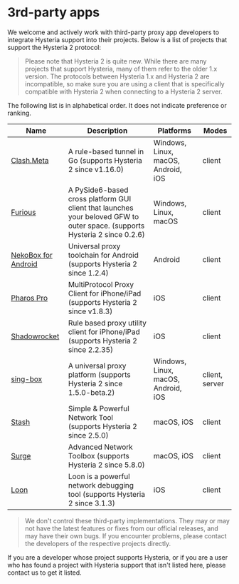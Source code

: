# 3rd-party apps

We welcome and actively work with third-party proxy app developers to integrate Hysteria support into their projects. Below is a list of projects that support the Hysteria 2 protocol:

> Please note that Hysteria 2 is quite new. While there are many projects that support Hysteria, many of them refer to the older 1.x version. The protocols between Hysteria 1.x and Hysteria 2 are incompatible, so make sure you are using a client that is specifically compatible with Hysteria 2 when connecting to a Hysteria 2 server.

The following list is in alphabetical order. It does not indicate preference or ranking.

| Name                                                                       | Description                                                                                                                | Platforms                           | Modes          |
| -------------------------------------------------------------------------- | -------------------------------------------------------------------------------------------------------------------------- | ----------------------------------- | -------------- |
| [Clash.Meta](https://github.com/MetaCubeX/Clash.Meta)                      | A rule-based tunnel in Go (supports Hysteria 2 since v1.16.0)                                                              | Windows, Linux, macOS, Android, iOS | client         |
| [Furious](https://github.com/LorenEteval/Furious)                          | A PySide6-based cross platform GUI client that launches your beloved GFW to outer space. (supports Hysteria 2 since 0.2.6) | Windows, Linux, macOS               | client         |
| [NekoBox for Android](https://github.com/MatsuriDayo/NekoBoxForAndroid)    | Universal proxy toolchain for Android (supports Hysteria 2 since 1.2.4)                                                    | Android                             | client         |
| [Pharos Pro](https://apps.apple.com/app/pharos-pro/id1456610173)           | MultiProtocol Proxy Client for iPhone/iPad (supports Hysteria 2 since v1.8.3)                                              | iOS                                 | client         |
| [Shadowrocket](https://apps.apple.com/app/shadowrocket/id932747118)        | Rule based proxy utility client for iPhone/iPad (supports Hysteria 2 since 2.2.35)                                         | iOS                                 | client         |
| [sing-box](https://github.com/SagerNet/sing-box)                           | A universal proxy platform (supports Hysteria 2 since 1.5.0-beta.2)                                                        | Windows, Linux, macOS, Android, iOS | client, server |
| [Stash](https://apps.apple.com/us/app/stash-rule-based-proxy/id1596063349) | Simple & Powerful Network Tool (supports Hysteria 2 since 2.5.0)                                                           | macOS, iOS                          | client         |
| [Surge](https://nssurge.com)                                               | Advanced Network Toolbox (supports Hysteria 2 since 5.8.0)                                                                 | macOS, iOS                          | client         |
| [Loon](https://apps.apple.com/us/app/loon/id1373567447)| Loon is a powerful network debugging tool (supports Hysteria 2 since 3.1.3) | iOS | client | 

> We don't control these third-party implementations. They may or may not have the latest features or fixes from our official releases, and may have their own bugs. If you encounter problems, please contact the developers of the respective projects directly.

If you are a developer whose project supports Hysteria, or if you are a user who has found a project with Hysteria support that isn't listed here, please contact us to get it listed.
